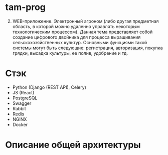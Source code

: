 # tam-prog

2.	WEB-приложение. Электронный агроном (либо другая предметная область, в которой можно удаленно управлять некоторым технологическим процессом). Данная тема представляет собой создание цифрового двойника для процесса выращивания сельскохозяйственных культур. Основными функциями такой системы могут быть следующие: регистрация, авторизация, покупка грядки, высадка культуры, ее полив, удобрение и тд.

# Стэк
- Python (Django (REST API), Celery)
- JS (React)
- PostgreSQL
- Swagger
- Rabbit
- Redis
- NGINX
- Docker

# Описание общей архитектуры
